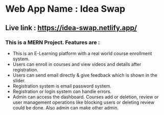 # Web App Name : Idea Swap

## Live link : https://idea-swap.netlify.app/

### This is a MERN Project. Features are :
<ul>
  <li>This is an E-Learning platform with a real world course enrollment system.</li>
  <li>Users can enroll in courses and view videos and details after registration.</li>
  <li>Users can send email directly & give feedback which is shown in the slider.</li>
  <li>Registration system is email password system.</li>
  <li>Registration or login system can handle errors.</li>
  <li>Admin can access the dashboard. Courses add or deletion, review or user management operations like blocking users or deleting review could be done. Also admin can make other admin.</li>
</ul>





